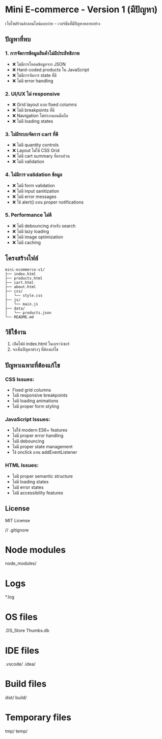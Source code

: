 # Mini E-commerce - Version 1 (มีปัญหา)

เว็บไซต์ร้านค้าออนไลน์แบบง่าย - เวอร์ชันที่มีปัญหาหลายอย่าง

## ปัญหาที่พบ

### 1. การจัดการข้อมูลสินค้าไม่มีประสิทธิภาพ
- ❌ ไม่มีการโหลดข้อมูลจาก JSON
- ❌ Hard-coded products ใน JavaScript
- ❌ ไม่มีการจัดการ state ที่ดี
- ❌ ไม่มี error handling

### 2. UI/UX ไม่ responsive
- ❌ Grid layout แบบ fixed columns
- ❌ ไม่มี breakpoints ที่ดี
- ❌ Navigation ไม่ทำงานบนมือถือ
- ❌ ไม่มี loading states

### 3. ไม่มีระบบจัดการ cart ที่ดี
- ❌ ไม่มี quantity controls
- ❌ Layout ไม่ใช้ CSS Grid
- ❌ ไม่มี cart summary ที่ครบถ้วน
- ❌ ไม่มี validation

### 4. ไม่มีการ validation ข้อมูล
- ❌ ไม่มี form validation
- ❌ ไม่มี input sanitization
- ❌ ไม่มี error messages
- ❌ ใช้ alert() แทน proper notifications

### 5. Performance ไม่ดี
- ❌ ไม่มี debouncing สำหรับ search
- ❌ ไม่มี lazy loading
- ❌ ไม่มี image optimization
- ❌ ไม่มี caching

## โครงสร้างไฟล์

```
mini-ecommerce-v1/
├── index.html
├── products.html
├── cart.html
├── about.html
├── css/
│   └── style.css
├── js/
│   └── main.js
├── data/
│   └── products.json
└── README.md
```

## วิธีใช้งาน

1. เปิดไฟล์ index.html ในเบราว์เซอร์
2. จะเห็นปัญหาต่างๆ ที่ต้องแก้ไข

## ปัญหาเฉพาะที่ต้องแก้ไข

### CSS Issues:
- Fixed grid columns
- ไม่มี responsive breakpoints
- ไม่มี loading animations
- ไม่มี proper form styling

### JavaScript Issues:
- ไม่ใช้ modern ES6+ features
- ไม่มี proper error handling
- ไม่มี debouncing
- ไม่มี proper state management
- ใช้ onclick แทน addEventListener

### HTML Issues:
- ไม่มี proper semantic structure
- ไม่มี loading states
- ไม่มี error states
- ไม่มี accessibility features

## License

MIT License

// .gitignore
# Node modules
node_modules/

# Logs
*.log

# OS files
.DS_Store
Thumbs.db

# IDE files
.vscode/
.idea/

# Build files
dist/
build/

# Temporary files
tmp/
temp/